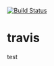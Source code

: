 [![Build Status](https://travis-ci.com/czs900906/travis.svg?branch=master)](https://travis-ci.com/czs900906/travis)

# travis
test
